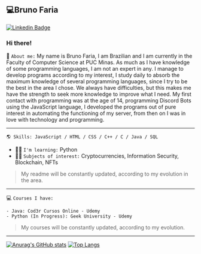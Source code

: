 ## 💻Bruno Faria
[![Linkedin Badge](https://img.shields.io/badge/-LinkedIn-blue?style=flat-square&logo=Linkedin&logoColor=white&link=https://www.linkedin.com/in/bruno-faria-696b88208/)](https://www.linkedin.com/in/bruno-faria-696b88208/)

### Hi there!
 📃 `About me:` My name is Bruno Faria, I am Brazilian and I am currently in the Faculty of Computer Science at PUC Minas. As much as I have knowledge of some programming languages, I am not an expert in any. I manage to develop programs according to my interest, I study daily to absorb the maximum knowledge of several programming languages, since I try to be the best in the area I chose. We always have difficulties, but this makes me have the strength to seek more knowledge to improve what I need. My first contact with programming was at the age of 14, programming Discord Bots using the JavaScript language, I developed the programs out of pure interest in automating the functioning of my server, from then on I was in love with technology and programming.

---------------------------------------

```
🌎 Skills: JavaScript / HTML / CSS / C++ / C / Java / SQL
```

- 👨‍🏫 `I'm learning:` Python
- 👨‍💻 `Subjects of interest:` Cryptocurrencies, Information Security, Blockchain, NFTs

> My readme will be constantly updated, according to my evolution in the area.

---------------------------------------
💻 `Courses I have:`
```
- Java: Cod3r Cursos Online - Udemy
- Python (In Progress): Geek University - Udemy
```

> My courses will be constantly updated, according to my evolution.
---------------------------------------

[![Anurag's GitHub stats](https://github-readme-stats.vercel.app/api?username=brunofaria27&theme=gotham&show_icons=true)](https://github.com/anuraghazra/github-readme-stats)
[![Top Langs](https://github-readme-stats.vercel.app/api/top-langs/?username=brunofaria27&layout=compact&theme=gotham)](https://github.com/anuraghazra/github-readme-stats)
